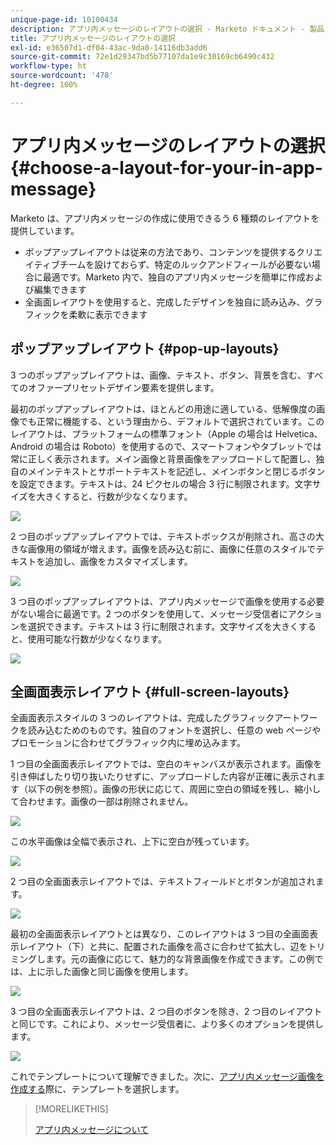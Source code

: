 ```yaml
---
unique-page-id: 10100434
description: アプリ内メッセージのレイアウトの選択 - Marketo ドキュメント - 製品ドキュメント
title: アプリ内メッセージのレイアウトの選択
exl-id: e36507d1-df04-43ac-9da0-14116db3add6
source-git-commit: 72e1d29347bd5b77107da1e9c30169cb6490c432
workflow-type: ht
source-wordcount: '478'
ht-degree: 100%

---
```


# アプリ内メッセージのレイアウトの選択 {#choose-a-layout-for-your-in-app-message}

Marketo は、アプリ内メッセージの作成に使用できるう 6 種類のレイアウトを提供しています。

* ポップアップレイアウトは従来の方法であり、コンテンツを提供するクリエイティブチームを設けておらず、特定のルックアンドフィールが必要ない場合に最適です。Marketo 内で、独自のアプリ内メッセージを簡単に作成および編集できます
* 全画面レイアウトを使用すると、完成したデザインを独自に読み込み、グラフィックを柔軟に表示できます

## ポップアップレイアウト {#pop-up-layouts}

3 つのポップアップレイアウトは、画像、テキスト、ボタン、背景を含む、すべてのオファープリセットデザイン要素を提供します。

最初のポップアップレイアウトは、ほとんどの用途に適している、低解像度の画像でも正常に機能する、という理由から、デフォルトで選択されています。このレイアウトは、プラットフォームの標準フォント（Apple の場合は Helvetica、Android の場合は Roboto）を使用するので、スマートフォンやタブレットでは常に正しく表示されます。メイン画像と背景画像をアップロードして配置し、独自のメインテキストとサポートテキストを記述し、メインボタンと閉じるボタンを設定できます。テキストは、24 ピクセルの場合 3 行に制限されます。文字サイズを大きくすると、行数が少なくなります。

![](assets/image2016-5-9-13-3a3-3a48.png)

2 つ目のポップアップレイアウトでは、テキストボックスが削除され、高さの大きな画像用の領域が増えます。画像を読み込む前に、画像に任意のスタイルでテキストを追加し、画像をカスタマイズします。

![](assets/image2016-5-9-13-3a4-3a43.png)

3 つ目のポップアップレイアウトは、アプリ内メッセージで画像を使用する必要がない場合に最適です。2 つのボタンを使用して、メッセージ受信者にアクションを選択できます。テキストは 3 行に制限されます。文字サイズを大きくすると、使用可能な行数が少なくなります。

![](assets/image2016-5-9-13-3a7-3a33.png)

## 全画面表示レイアウト {#full-screen-layouts}

全画面表示スタイルの 3 つのレイアウトは、完成したグラフィックアートワークを読み込むためのものです。独自のフォントを選択し、任意の web ページやプロモーションに合わせてグラフィック内に埋め込みます。

1 つ目の全画面表示レイアウトでは、空白のキャンバスが表示されます。画像を引き伸ばしたり切り抜いたりせずに、アップロードした内容が正確に表示されます（以下の例を参照）。画像の形状に応じて、周囲に空白の領域を残し、縮小して合わせます。画像の一部は削除されません。

![](assets/image2016-5-9-13-3a9-3a26.png)

この水平画像は全幅で表示され、上下に空白が残っています。

![](assets/image2016-5-9-13-3a29-3a46.png)

2 つ目の全画面表示レイアウトでは、テキストフィールドとボタンが追加されます。

![](assets/image2016-5-9-13-3a10-3a27.png)

最初の全画面表示レイアウトとは異なり、このレイアウトは 3 つ目の全画面表示レイアウト（下）と共に、配置された画像を高さに合わせて拡大し、辺をトリミングします。元の画像に応じて、魅力的な背景画像を作成できます。この例では、上に示した画像と同じ画像を使用します。

![](assets/image2016-5-9-14-3a0-3a36.png)

3 つ目の全画面表示レイアウトは、2 つ目のボタンを除き、2 つ目のレイアウトと同じです。これにより、メッセージ受信者に、より多くのオプションを提供します。

![](assets/image2016-5-9-13-3a11-3a35.png)

これでテンプレートについて理解できました。次に、[アプリ内メッセージ画像を作成する](/help/marketo/product-docs/mobile-marketing/in-app-messages/creating-in-app-messages/add-in-app-message-images.md)際に、テンプレートを選択します。

>[!MORELIKETHIS]
>
>[アプリ内メッセージについて](/help/marketo/product-docs/mobile-marketing/in-app-messages/understanding-in-app-messages.md)
